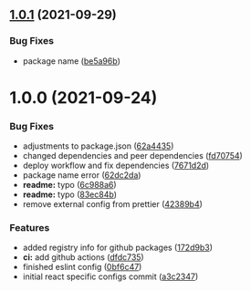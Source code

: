## [1.0.1](https://github.com/Pixelmatters/eslint-config-react/compare/v1.0.0...v1.0.1) (2021-09-29)


### Bug Fixes

* package name ([be5a96b](https://github.com/Pixelmatters/eslint-config-react/commit/be5a96b25397b0a3faefb7b670406b09df92b299))

# 1.0.0 (2021-09-24)


### Bug Fixes

* adjustments to package.json ([62a4435](https://github.com/Pixelmatters/eslint-config-react/commit/62a443562896d360641b0e17716f7cd711bf86c7))
* changed dependencies and peer dependencies ([fd70754](https://github.com/Pixelmatters/eslint-config-react/commit/fd70754275fc370317f7ee5a431755e2042f211a))
* deploy workflow and fix dependencies ([7671d2d](https://github.com/Pixelmatters/eslint-config-react/commit/7671d2d1de9e5a200108f4a580e86dfaf4db78be))
* package name error ([62dc2da](https://github.com/Pixelmatters/eslint-config-react/commit/62dc2da4d89b46d280f9dc277d17fa79d4dacbe4))
* **readme:** typo ([6c988a6](https://github.com/Pixelmatters/eslint-config-react/commit/6c988a64a3678e0b590716ea4188cfb1af75b6b6))
* **readme:** typo ([83ec84b](https://github.com/Pixelmatters/eslint-config-react/commit/83ec84bf3b53b8b7748940139901c390b8ffa11a))
* remove external config from prettier ([42389b4](https://github.com/Pixelmatters/eslint-config-react/commit/42389b4b2390c0413cb590bbc1746e2a2bbd9d5c))


### Features

* added registry info for github packages ([172d9b3](https://github.com/Pixelmatters/eslint-config-react/commit/172d9b3798bbde24adb413576a32f81321eb8c08))
* **ci:** add github actions ([dfdc735](https://github.com/Pixelmatters/eslint-config-react/commit/dfdc73543119f1d9e339372f3a0405f9d05fc5d2))
* finished eslint config ([0bf6c47](https://github.com/Pixelmatters/eslint-config-react/commit/0bf6c47ce6fb00ba019765015b52c692f6528d85))
* initial react specific configs commit ([a3c2347](https://github.com/Pixelmatters/eslint-config-react/commit/a3c2347521a7074e69adbfe6b749dbb7776e1ba4))
